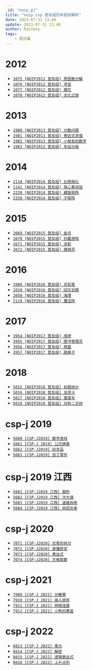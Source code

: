 ```yaml
---
_id: "noip_pj"
title: "noip csp 普及组历年题目解析"
date: 2023-07-31 13:40
update: 2023-07-31 13:40
author: Rainboy
tags:
    - 题目集
---
```


# 2012
- [`1075 [NOIP2012 普及组] 质因数分解`](../luogu/1075/1.md)
- [`1076 [NOIP2012 普及组] 寻宝`](../luogu/1076/1.md)
- [`1077 [NOIP2012 普及组] 摆花`](../luogu/1077/1.md)
- [`1078 [NOIP2012 普及组] 文化之旅`](../luogu/1078/1.md)

# 2013
- [`1980 [NOIP2013 普及组] 计数问题`](../luogu/1980/1.md)
- [`1981 [NOIP2013 普及组] 表达式求值`](../luogu/1981/1.md)
- [`1982 [NOIP2013 普及组] 小朋友的数字`](../luogu/1982/1.md)
- [`1983 [NOIP2013 普及组] 车站分级`](../luogu/1983/1.md)
# 2014
- [`2118 [NOIP2014 普及组] 比例简化`](../luogu/2118/1.md)
- [`2141 [NOIP2014 普及组] 珠心算测验`](../luogu/2141/1.md)
- [`2239 [NOIP2014 普及组] 螺旋矩阵`](../luogu/2239/1.md)
- [`2258 [NOIP2014 普及组] 子矩阵`](../luogu/2258/1.md)
# 2015
- [`2669 [NOIP2015 普及组] 金币`](../luogu/2669/1.md)
- [`2670 [NOIP2015 普及组] 扫雷游戏`](../luogu/2670/1.md)
- [`2671 [NOIP2015 普及组] 求和`](../luogu/2671/1.md)
- [`2672 [NOIP2015 普及组] 推销员`](../luogu/2672/1.md)
# 2016
- [`1909 [NOIP2016 普及组] 买铅笔`](../luogu/1909/1.md)
- [`2010 [NOIP2016 普及组] 回文日期`](../luogu/2010/1.md)
- [`2058 [NOIP2016 普及组] 海港`](../luogu/2058/1.md)
- [`2119 [NOIP2016 普及组] 魔法阵`](../luogu/2119/1.md)
# 2017
- [`3954 [NOIP2017 普及组] 成绩`](../luogu/3954/1.md)
- [`3955 [NOIP2017 普及组] 图书管理员`](../luogu/3955/1.md)
- [`3956 [NOIP2017 普及组] 棋盘`](../luogu/3956/1.md)
- [`3957 [NOIP2017 普及组] 跳房子`](../luogu/3957/1.md)
# 2018
- [`5015 [NOIP2018 普及组] 标题统计`](../luogu/5015/1.md)
- [`5016 [NOIP2018 普及组] 龙虎斗`](../luogu/5016/1.md)
- [`5017 [NOIP2018 普及组] 摆渡车`](../luogu/5017/1.md)
- [`5018 [NOIP2018 普及组] 对称二叉树`](../luogu/5018/1.md)
# csp-j 2019
- [`5660 [CSP-J2019] 数字游戏`](../luogu/5660/1.md)
- [`5661 [CSP-J 2019] 公交换乘`](../luogu/5661/1.md)
- [`5662 [CSP-J2019] 纪念品`](../luogu/5662/1.md)
- [`5663 [CSP-J2019] 加工零件`](../luogu/5663/1.md)
# csp-j 2019 江西
- [`5681 [CSP-J2019 江西] 面积`](../luogu/5681/1.md)
- [`5682 [CSP-J2019 江西] 次大值`](../luogu/5682/1.md)
- [`5683 [CSP-J2019 江西] 道路拆除`](../luogu/5683/1.md)
- [`5684 [CSP-J2019 江西] 非回文串`](../luogu/5684/1.md)
# csp-j 2020
- [`7071 [CSP-J2020] 优秀的拆分`](../luogu/7071/1.md)
- [`7072 [CSP-J2020] 直播获奖`](../luogu/7072/1.md)
- [`7073 [CSP-J2020] 表达式`](../luogu/7073/1.md)
- [`7074 [CSP-J2020] 方格取数`](../luogu/7074/1.md)
# csp-j 2021
- [`7909 [CSP-J 2021] 分糖果`](../luogu/7909/1.md)
- [`7910 [CSP-J 2021] 插入排序`](../luogu/7910/1.md)
- [`7911 [CSP-J 2021] 网络连接`](../luogu/7911/1.md)
- [`7912 [CSP-J 2021] 小熊的果篮`](../luogu/7912/1.md)
# csp-j 2022
- [`8813 [CSP-J 2022] 乘方`](../luogu/8813/1.md)
- [`8814 [CSP-J 2022] 解密`](../luogu/8814/1.md)
- [`8815 [CSP-J 2022] 逻辑表达式`](../luogu/8815/1.md)
- [`8816 [CSP-J 2022] 上升点列`](../luogu/8816/1.md)

